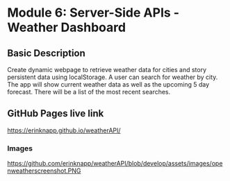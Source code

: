 # Module 6: Server-Side APIs - Weather Dashboard

## Basic Description
Create dynamic webpage to retrieve weather data for cities and story persistent data using localStorage. A user can search for weather by city. The app will show current weather data as well as the upcoming 5 day forecast. There will be a list of the most recent searches.

## GitHub Pages live link
https://erinknapp.github.io/weatherAPI/

### Images

https://github.com/erinknapp/weatherAPI/blob/develop/assets/images/openweatherscreenshot.PNG